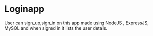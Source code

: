 # Loginapp
User can sign_up,sign_in on this app made using NodeJS , ExpressJS, MySQL and when signed in it lists the user details.
